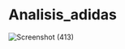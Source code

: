 # Analisis_adidas
![Screenshot (413)](https://github.com/andriyani6/Analisis_adidas/assets/152153346/ca1951f9-1f9e-4324-8428-9fd1c6fb867e)
